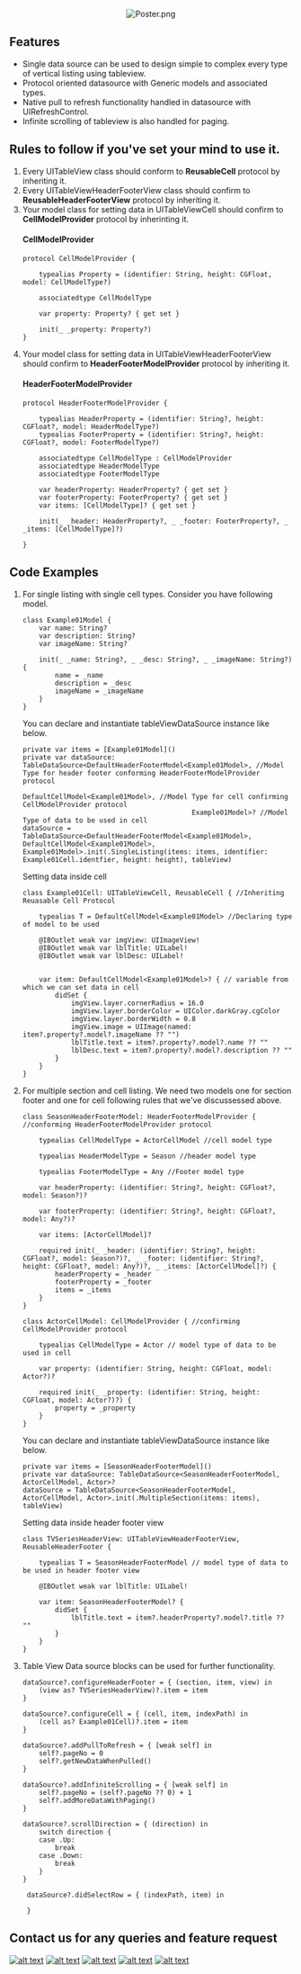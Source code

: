 <p align="center">
<img src="https://github.com//SandeepSpider811/Generic-TableView-DataSource/blob/master/GenericTableDataSource/Assets.xcassets/Poster.imageset/Poster.png?raw=true" alt="Poster.png" />
</p>

## Features

* Single data source can be used to design simple to complex every type of vertical listing using tableview.
* Protocol oriented datasource with Generic models and associated types.
* Native pull to refresh functionality handled in datasource with UIRefreshControl.
* Infinite scrolling of tableview is also handled for paging.

## Rules to follow if you've set your mind to use it.

1. Every UITableView class should conform to **ReusableCell** protocol by inheriting it.
2. Every UITableViewHeaderFooterView class should confirm to **ReusableHeaderFooterView** protocol by inheriting it.
3. Your model class for setting data in UITableViewCell should confirm to **CellModelProvider** protocol by inherinting it.
    #### CellModelProvider
    ```
    protocol CellModelProvider {

        typealias Property = (identifier: String, height: CGFloat, model: CellModelType?)

        associatedtype CellModelType

        var property: Property? { get set }

        init(_ _property: Property?)
    }
    ```
4. Your model class for setting data in UITableViewHeaderFooterView should confirm to **HeaderFooterModelProvider** protocol by inheriting it.
    #### HeaderFooterModelProvider
    ```
    protocol HeaderFooterModelProvider {
    
        typealias HeaderProperty = (identifier: String?, height: CGFloat?, model: HeaderModelType?)
        typealias FooterProperty = (identifier: String?, height: CGFloat?, model: FooterModelType?)
    
        associatedtype CellModelType : CellModelProvider
        associatedtype HeaderModelType
        associatedtype FooterModelType
    
        var headerProperty: HeaderProperty? { get set }
        var footerProperty: FooterProperty? { get set }
        var items: [CellModelType]? { get set }
    
        init(_ _header: HeaderProperty?, _ _footer: FooterProperty?, _ _items: [CellModelType]?)
    
    }
    ```
## Code Examples
1. For single listing with single cell types.
    Consider you have following model.
    ```
    class Example01Model {
        var name: String?
        var description: String?
        var imageName: String?
    
        init(_ _name: String?, _ _desc: String?, _ _imageName: String?) {
            name = _name
            description = _desc
            imageName = _imageName
        }
    }
    ```
    You can declare and instantiate tableViewDataSource instance like below.
    ``` 
    private var items = [Example01Model]()
    private var dataSource: TableDataSource<DefaultHeaderFooterModel<Example01Model>, //Model Type for header footer conforming HeaderFooterModelProvider protocol
                                              DefaultCellModel<Example01Model>, //Model Type for cell confirming CellModelProvider protocol
                                              Example01Model>? //Model Type of data to be used in cell
    dataSource = TableDataSource<DefaultHeaderFooterModel<Example01Model>, DefaultCellModel<Example01Model>, Example01Model>.init(.SingleListing(items: items, identifier: Example01Cell.identfier, height: height), tableView)

    ```
    Setting data inside cell
    ```
    class Example01Cell: UITableViewCell, ReusableCell { //Inheriting Reuasable Cell Protocol
    
        typealias T = DefaultCellModel<Example01Model> //Declaring type of model to be used
    
        @IBOutlet weak var imgView: UIImageView!
        @IBOutlet weak var lblTitle: UILabel!
        @IBOutlet weak var lblDesc: UILabel!
    
    
        var item: DefaultCellModel<Example01Model>? { // variable from which we can set data in cell
            didSet {
                imgView.layer.cornerRadius = 16.0
                imgView.layer.borderColor = UIColor.darkGray.cgColor
                imgView.layer.borderWidth = 0.8
                imgView.image = UIImage(named: item?.property?.model?.imageName ?? "")
                lblTitle.text = item?.property?.model?.name ?? ""
                lblDesc.text = item?.property?.model?.description ?? ""
            }
        }
    }
    ```
2. For multiple section and cell listing.
    We need two models one for section footer and one for cell following rules that we've discussessed above.
    ```
    class SeasonHeaderFooterModel: HeaderFooterModelProvider { //conforming HeaderFooterModelProvider protocol
    
        typealias CellModelType = ActorCellModel //cell model type
    
        typealias HeaderModelType = Season //header model type
    
        typealias FooterModelType = Any //Footer model type
    
        var headerProperty: (identifier: String?, height: CGFloat?, model: Season?)?
    
        var footerProperty: (identifier: String?, height: CGFloat?, model: Any?)?
    
        var items: [ActorCellModel]?
    
        required init(_ _header: (identifier: String?, height: CGFloat?, model: Season?)?, _ _footer: (identifier: String?, height: CGFloat?, model: Any?)?, _ _items: [ActorCellModel]?) {
            headerProperty = _header
            footerProperty = _footer
            items = _items
        }
    }
    
    class ActorCellModel: CellModelProvider { //confirming CellModelProvider protocol
    
        typealias CellModelType = Actor // model type of data to be used in cell
    
        var property: (identifier: String, height: CGFloat, model: Actor?)?
    
        required init(_ _property: (identifier: String, height: CGFloat, model: Actor?)?) {
            property = _property
        }
    }
    ```
    You can declare and instantiate tableViewDataSource instance like below.
    ```
    private var items = [SeasonHeaderFooterModel]()
    private var dataSource: TableDataSource<SeasonHeaderFooterModel, ActorCellModel, Actor>?
    dataSource = TableDataSource<SeasonHeaderFooterModel, ActorCellModel, Actor>.init(.MultipleSection(items: items), tableView)
    ```
    Setting data inside header footer view
    ```
    class TVSeriesHeaderView: UITableViewHeaderFooterView, ReusableHeaderFooter {
    
        typealias T = SeasonHeaderFooterModel // model type of data to be used in header footer view 
    
        @IBOutlet weak var lblTitle: UILabel!
    
        var item: SeasonHeaderFooterModel? {
            didSet {
                lblTitle.text = item?.headerProperty?.model?.title ?? ""
            }
        }
    }
    ```
3. Table View Data source blocks can be used for further functionality.
    ```
    dataSource?.configureHeaderFooter = { (section, item, view) in
        (view as? TVSeriesHeaderView)?.item = item
    }
    
    dataSource?.configureCell = { (cell, item, indexPath) in
        (cell as? Example01Cell)?.item = item
    }
    
    dataSource?.addPullToRefresh = { [weak self] in
        self?.pageNo = 0
        self?.getNewDataWhenPulled()
    }
    
    dataSource?.addInfiniteScrolling = { [weak self] in
        self?.pageNo = (self?.pageNo ?? 0) + 1
        self?.addMoreDataWithPaging()
    }
    
    dataSource?.scrollDirection = { (direction) in
        switch direction {
        case .Up:
            break
        case .Down:
            break
        }
    }
    
     dataSource?.didSelectRow = { (indexPath, item) in
        
     }
    ```
## Contact us for any queries and feature request
[![alt text][1.1]][1]
[![alt text][2.1]][2]
[![alt text][3.1]][3]
[![alt text][4.1]][4]
[![alt text][5.1]][5]

[1.1]: https://raw.githubusercontent.com/SandeepSpider811/Generic-TableView-DataSource/master/GenericTableDataSource/Assets.xcassets/social_twiiter.imageset/social_twiiter.png (twitter icon with padding)
[2.1]: https://raw.githubusercontent.com/SandeepSpider811/Generic-TableView-DataSource/master/GenericTableDataSource/Assets.xcassets/social_facebook.imageset/social_facebook.png (facebook icon with padding)
[3.1]: https://raw.githubusercontent.com/SandeepSpider811/Generic-TableView-DataSource/master/GenericTableDataSource/Assets.xcassets/social_github.imageset/social_github.png (github plus icon with padding)
[4.1]: https://raw.githubusercontent.com/SandeepSpider811/Generic-TableView-DataSource/master/GenericTableDataSource/Assets.xcassets/social_instagram.imageset/social_instagram.png (Instagram icon with padding)
[5.1]: https://raw.githubusercontent.com/SandeepSpider811/Generic-TableView-DataSource/master/GenericTableDataSource/Assets.xcassets/social_medium.imageset/social_medium.png (Medium icon with padding)

[1]: https://twitter.com/SandsHell811
[2]: https://www.facebook.com/Sandeep.kumar811
[3]: https://github.com/SandeepSpider811
[4]: https://www.instagram.com/sandshellcreations/
[5]: https://medium.com/@sandshell811

